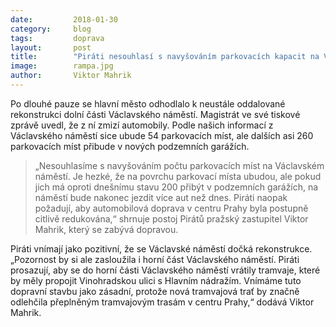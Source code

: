 ```yaml
---
date:         2018-01-30
category:     blog
tags:         doprava
layout:       post
title:        "Piráti nesouhlasí s navyšováním parkovacích kapacit na Václavském náměstí" 
image:        rampa.jpg
author:       Viktor Mahrik
---
```


Po dlouhé pauze se hlavní město odhodlalo k neustále oddalované rekonstrukci dolní části Václavského náměstí. Magistrát ve své tiskové zprávě uvedl, že z ní zmizí automobily. Podle našich informací z Václavského náměstí sice ubude 54 parkovacích míst, ale dalších asi 260 parkovacích míst přibude v nových podzemních garážích. 

> „Nesouhlasíme s navyšováním počtu parkovacích míst na Václavském náměstí. Je hezké, že na povrchu parkovací místa ubudou, ale pokud jich má oproti dnešnímu stavu 200 přibýt v podzemních garážích, na náměstí bude nakonec jezdit více aut než dnes. Piráti naopak požadují, aby automobilová doprava v centru Prahy byla postupně citlivě redukována,“ shrnuje postoj Pirátů pražský zastupitel Viktor Mahrik, který se zabývá dopravou.

Piráti vnímají jako pozitivní, že se Václavské náměstí dočká rekonstrukce. „Pozornost by si ale zasloužila i horní část Václavského náměstí. Piráti prosazují, aby se do horní části Václavského náměstí vrátily tramvaje, které by měly propojit Vinohradskou ulici s Hlavním nádražím. Vnímáme tuto dopravní stavbu jako zásadní, protože nová tramvajová trať by značně odlehčila přeplněným tramvajovým trasám v centru Prahy,“ dodává Viktor Mahrik.
